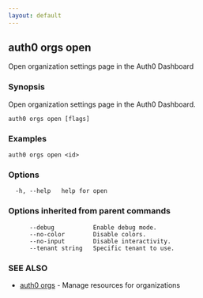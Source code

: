 ```yaml
---
layout: default
---
```

## auth0 orgs open

Open organization settings page in the Auth0 Dashboard

### Synopsis

Open organization settings page in the Auth0 Dashboard.

```
auth0 orgs open [flags]
```

### Examples

```
auth0 orgs open <id>
```

### Options

```
  -h, --help   help for open
```

### Options inherited from parent commands

```
      --debug           Enable debug mode.
      --no-color        Disable colors.
      --no-input        Disable interactivity.
      --tenant string   Specific tenant to use.
```

### SEE ALSO

* [auth0 orgs](auth0_orgs.md)	 - Manage resources for organizations


